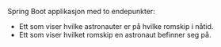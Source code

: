 Spring Boot applikasjon med to endepunkter:
- Ett som viser hvilke astronauter er på hvilke romskip i nåtid.
- Ett som viser hvilket romskip en astronaut befinner seg på.
